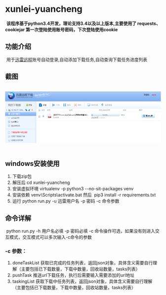 # xunlei-yuancheng
  **该程序基于python3.4开发，理论支持3.4以及以上版本,主要使用了 requests、cookiejar 第一次登陆使用账号密码，下次登陆使用cookie**
## 功能介绍
  用于[迅雷远程](http://yuancheng.xunlei.com/)账号自动登录,自动添加下载任务,自动查询下载任务进度列表
## 截图
  ![](https://github.com/ijustlearn/xunlei-yuancheng/blob/master/image1.png) ![]()
## windows安装使用
1. 下载zip包
2. 解压后 cd xunlei-yuancheng
3. 安装虚拟环境 virtualenv -p python3 --no-sit-packages venv
4. 安装依赖 venv\Scripts\activate.bat 然后  pip3 install -r requirements.txt 
5. 运行 python run.py -u 迅雷用户名 -p 密码 -c 命令参数
## 命令详解
  python run.py -h 用户名必填 -p 密码必填 -c 命令操作可选，如果没有则进入交互模式，交互模式可以多次输入-c命令的参数
### -c 参数：
1. doneTaskList 获取已完成的任务列表，返回json对象，具体含义需要自行理解（主要包括已下载数量，下载中数量，回收站数量，tasks列表）
2. pushTask 推送url下载任务，执行后需要输入需要添加的url地址
3. taskingList 获取下载中任务列表，返回json对象，具体含义需要自行理解（主要包括已下载数量，下载中数量，回收站数量，tasks列表）
